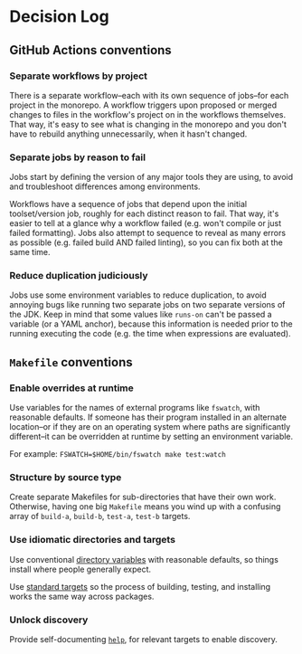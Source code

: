 # Decision Log

## GitHub Actions conventions

### Separate workflows by project

There is a separate workflow–each with its own sequence of jobs–for each project in the monorepo.  A
workflow triggers upon proposed or merged changes to files in the workflow's project on in the
workflows themselves.  That way, it's easy to see what is changing in the monorepo and you don't
have to rebuild anything unnecessarily, when it hasn't changed.

### Separate jobs by reason to fail

Jobs start by defining the version of any major tools they are using, to avoid and troubleshoot
differences among environments.

Workflows have a sequence of jobs that depend upon the initial toolset/version job, roughly for each
distinct reason to fail.  That way, it's easier to tell at a glance why a workflow failed (e.g.
won't compile or just failed formatting).  Jobs also attempt to sequence to reveal as many errors as
possible (e.g. failed build AND failed linting), so you can fix both at the same time.

### Reduce duplication judiciously

Jobs use some environment variables to reduce duplication, to avoid annoying bugs like running two
separate jobs on two separate versions of the JDK.  Keep in mind that some values like `runs-on`
can't be passed a variable (or a YAML anchor), because this information is needed prior to the
running executing the code (e.g. the time when expressions are evaluated).

## `Makefile` conventions

### Enable overrides at runtime

Use variables for the names of external programs like `fswatch`, with reasonable defaults.  If
someone has their program installed in an alternate location–or if they are on an operating system
where paths are significantly different–it can be overridden at runtime by setting an environment
variable.

For example: `FSWATCH=$HOME/bin/fswatch make test:watch`

### Structure by source type

Create separate Makefiles for sub-directories that have their own work.  Otherwise, having one big
`Makefile` means you wind up with a confusing array of `build-a`, `build-b`, `test-a`, `test-b`
targets.

### Use idiomatic directories and targets

Use conventional [directory
variables](https://www.gnu.org/software/make/manual/make.html#Directory-Variables) with reasonable
defaults, so things install where people generally expect.

Use [standard
targets](https://www.gnu.org/software/make/manual/html_node/Standard-Targets.html#Standard-Targets)
so the process of building, testing, and installing works the same way across packages.

### Unlock discovery

Provide self-documenting [`help`](https://stackoverflow.com/a/47107132/112682), for relevant targets
to enable discovery.
